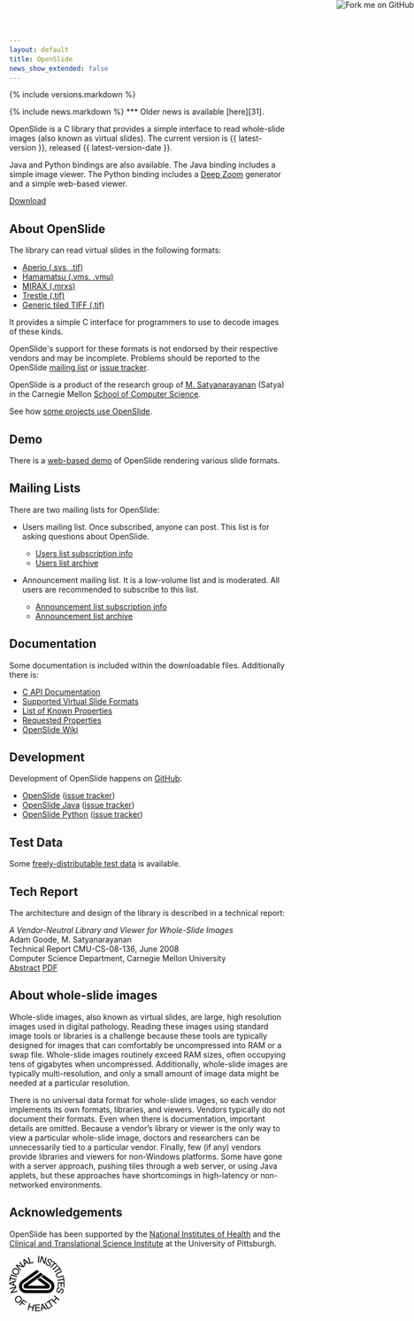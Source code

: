 ```yaml
---
layout: default
title: OpenSlide
news_show_extended: false
---
```


{% include versions.markdown %}

<a href="https://github.com/openslide">
<img style="position: absolute; top: 0; right: 0; border: 0;"
src="https://s3.amazonaws.com/github/ribbons/forkme_right_green_007200.png"
alt="Fork me on GitHub">
</a>

<div markdown="1" class="newsflash">
{% include news.markdown %}
***
Older news is available [here][31].
</div>

OpenSlide is a C library that provides a simple interface to read
whole-slide images (also known as virtual slides). The current version
is {{ latest-version }}, released {{ latest-version-date }}.

Java and Python bindings are also available. The Java binding includes a
simple image viewer. The Python binding includes a [Deep Zoom][26]
generator and a simple web-based viewer.

[Download][1]

[1]: Download
[26]: http://msdn.microsoft.com/en-us/library/cc645050%28VS.95%29.aspx
[31]: News

About OpenSlide
---------------

The library can read virtual slides in the following formats:

 * [Aperio (.svs, .tif)][2]
 * [Hamamatsu (.vms, .vmu)][3]
 * [MIRAX (.mrxs)][4]
 * [Trestle (.tif)][5]
 * [Generic tiled TIFF (.tif)][6]

[2]: Aperio%20format
[3]: Hamamatsu%20format
[4]: MIRAX%20format
[5]: Trestle%20format
[6]: Generic%20tiled%20TIFF%20format

It provides a simple C interface for programmers to use to decode
images of these kinds.

OpenSlide's support for these formats is not endorsed by their respective
vendors and may be incomplete.  Problems should be reported to the OpenSlide
[mailing list][11] or [issue tracker][23].

OpenSlide is a product of the research group of [M. Satyanarayanan][8]
(Satya) in the Carnegie Mellon [School of Computer Science][9].

[8]: http://www.cs.cmu.edu/~satya/
[9]: http://www.cs.cmu.edu/


See how [some projects use OpenSlide][10].

[10]: Some%20Projects%20Using%20OpenSlide


Demo
----

There is a [web-based demo][26] of OpenSlide rendering various slide
formats.

[26]: demo/


Mailing Lists
-------------

There are two mailing lists for OpenSlide:

 * Users mailing list. Once subscribed, anyone can post. This list is for asking questions about OpenSlide.
   * [Users list subscription info][11]
   * [Users list archive][12]

 * Announcement mailing list. It is a low-volume list and is moderated. All users are recommended to subscribe to this list.
   * [Announcement list subscription info][13]
   * [Announcement list archive][14]

[11]: http://lists.andrew.cmu.edu/mailman/listinfo/openslide-users/
[12]: http://lists.andrew.cmu.edu/pipermail/openslide-users/
[13]: http://lists.andrew.cmu.edu/mailman/listinfo/openslide-announce/
[14]: http://lists.andrew.cmu.edu/pipermail/openslide-announce/


Documentation
-------------

Some documentation is included within the downloadable files. Additionally there is:
 * [C API Documentation][15]
 * [Supported Virtual Slide Formats][7]
 * [List of Known Properties][16]
 * [Requested Properties][17]
 * [OpenSlide Wiki][32]

[7]: Supported%20Virtual%20Slide%20Formats
[15]: api/openslide_8h.html
[16]: List%20of%20Known%20Properties
[17]: Requested%20Properties
[32]: https://github.com/openslide/openslide/wiki


Development
-----------

Development of OpenSlide happens on [GitHub][27]:

 * [OpenSlide][28] ([issue tracker][23])
 * [OpenSlide Java][29] ([issue tracker][24])
 * [OpenSlide Python][30] ([issue tracker][25])

[23]: http://github.com/openslide/openslide/issues
[24]: http://github.com/openslide/openslide-java/issues
[25]: http://github.com/openslide/openslide-python/issues
[27]: http://github.com/openslide
[28]: http://github.com/openslide/openslide
[29]: http://github.com/openslide/openslide-java
[30]: http://github.com/openslide/openslide-python

Test Data
---------

Some [freely-distributable test data][18] is available.

[18]: http://openslide.cs.cmu.edu/download/openslide-testdata/


Tech Report
-----------

The architecture and design of the library is described in a technical report:

*A Vendor-Neutral Library and Viewer for Whole-Slide Images*  
Adam Goode, M. Satyanarayanan  
Technical Report CMU-CS-08-136, June 2008  
Computer Science Department, Carnegie Mellon University  
[Abstract][19]
[PDF][20]

[19]: http://reports-archive.adm.cs.cmu.edu/anon/2008/abstracts/08-136.html
[20]: http://reports-archive.adm.cs.cmu.edu/anon/2008/CMU-CS-08-136.pdf


About whole-slide images
------------------------

Whole-slide images, also known as virtual slides, are large, high resolution images used in digital
pathology. Reading these images using standard image tools or libraries is a challenge because
these tools are typically designed for images that can comfortably be uncompressed into RAM or
a swap file. Whole-slide images routinely exceed RAM sizes, often occupying tens of gigabytes
when uncompressed. Additionally, whole-slide images are typically multi-resolution, and only a
small amount of image data might be needed at a particular resolution.

There is no universal data format for whole-slide images, so each vendor implements its own
formats, libraries, and viewers. Vendors typically do not document their formats. Even when
there is documentation, important details are omitted. Because a vendor’s library or viewer is the
only way to view a particular whole-slide image, doctors and researchers can be unnecessarily
tied to a particular vendor. Finally, few (if any) vendors provide libraries and viewers for non-Windows platforms. Some have gone with a server approach, pushing tiles through a web server,
or using Java applets, but these approaches have shortcomings in high-latency or non-networked
environments.

Acknowledgements
----------------
OpenSlide has been supported by the [National Institutes of Health][21] and the [Clinical and Translational Science Institute][22] at the University of Pittsburgh.

[21]: http://www.nih.gov/
[22]: http://www.ctsi.pitt.edu/


[![NIH logo](images/NIH_logo.png)][21]